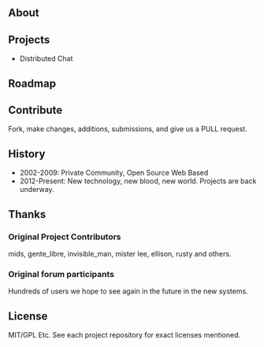 ## About

## Projects
* Distributed Chat

## Roadmap

## Contribute
Fork, make changes, additions, submissions, and give us a PULL request.

## History
* 2002-2009: Private Community, Open Source Web Based
* 2012-Present: New technology, new blood, new world. Projects are back underway.

## Thanks
### Original Project Contributors
mids, gente_libre, invisible_man, mister lee, ellison, rusty and others.
### Original forum participants
Hundreds of users we hope to see again in the future in the new systems.

## License
MIT/GPL Etc. See each project repository for exact licenses mentioned.